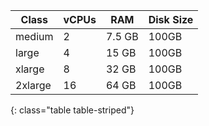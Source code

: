 Class | vCPUs | RAM | Disk Size
--- | --- | --- | ---
medium | 2 | 7.5 GB | 100GB
large | 4 | 15 GB | 100GB
xlarge | 8 | 32 GB | 100GB
2xlarge | 16 | 64 GB | 100GB
{: class="table table-striped"}
